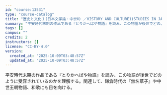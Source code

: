 ```yaml
---
id: "course:13531"
type: "course-catalog"
title: "歴史と文化１(日本文学論・中世Ⅱ) ／HISTORY AND CULTURE1(STUDIES IN JAPANESE LITERATURE: MEDIEVAL AGES II)"
summary: "平安時代末期の作品である『とりかへばや物語』を読み、この物語が後世でどのように受容されているのかを理解する。関連して、鎌倉時代の『無名草子』や中世王朝物語、和歌にも目を向ける。"
tags: []
campus: ""
credits: 2
instructors: []
license: "CC-BY-4.0"
version:
  created_at: "2025-10-09T03:48:57Z"
  updated_at: "2025-10-09T03:48:57Z"
---
```

平安時代末期の作品である『とりかへばや物語』を読み、この物語が後世でどのように受容されているのかを理解する。関連して、鎌倉時代の『無名草子』や中世王朝物語、和歌にも目を向ける。
